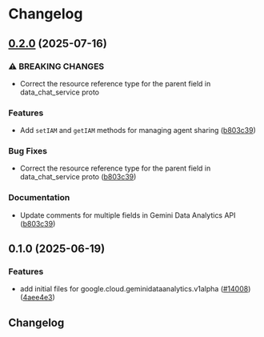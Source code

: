 # Changelog

## [0.2.0](https://github.com/googleapis/google-cloud-python/compare/google-cloud-geminidataanalytics-v0.1.0...google-cloud-geminidataanalytics-v0.2.0) (2025-07-16)


### ⚠ BREAKING CHANGES

* Correct the resource reference type for the parent field in data_chat_service proto

### Features

* Add `setIAM` and `getIAM` methods for managing agent sharing ([b803c39](https://github.com/googleapis/google-cloud-python/commit/b803c3910c141e39d8982947b11c7ebc5ac8c3fe))


### Bug Fixes

* Correct the resource reference type for the parent field in data_chat_service proto ([b803c39](https://github.com/googleapis/google-cloud-python/commit/b803c3910c141e39d8982947b11c7ebc5ac8c3fe))


### Documentation

* Update comments for multiple fields in Gemini Data Analytics API ([b803c39](https://github.com/googleapis/google-cloud-python/commit/b803c3910c141e39d8982947b11c7ebc5ac8c3fe))

## 0.1.0 (2025-06-19)


### Features

* add initial files for google.cloud.geminidataanalytics.v1alpha ([#14008](https://github.com/googleapis/google-cloud-python/issues/14008)) ([4aee4e3](https://github.com/googleapis/google-cloud-python/commit/4aee4e3740d988e73aff2f613df66020f1657b24))

## Changelog
